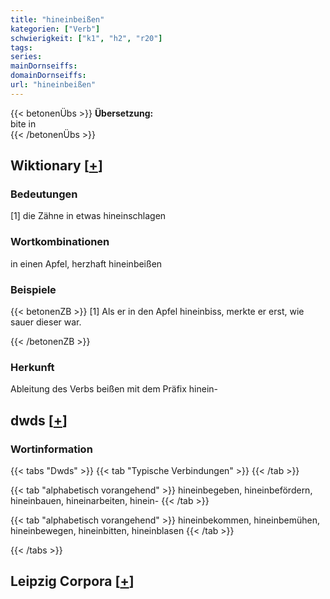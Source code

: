 ```yaml
---
title: "hineinbeißen"
kategorien: ["Verb"]
schwierigkeit: ["k1", "h2", "r20"]
tags:
series:
mainDornseiffs:
domainDornseiffs:
url: "hineinbeißen"
---
```


{{< betonenÜbs >}}
**Übersetzung:**  
bite in  
{{< /betonenÜbs >}}

## Wiktionary [[+](https://de.wiktionary.org/wiki/hineinbeißen)]

### Bedeutungen
[1] die Zähne in etwas hineinschlagen  

### Wortkombinationen
in einen Apfel, herzhaft hineinbeißen  

### Beispiele
{{< betonenZB >}}
[1] Als er in den Apfel hineinbiss, merkte er erst, wie sauer dieser war.  

{{< /betonenZB >}}
### Herkunft
Ableitung des Verbs beißen mit dem Präfix hinein-  



## dwds [[+](https://www.dwds.de/wb/hineinbeißen)]

### Wortinformation
{{< tabs "Dwds" >}}
{{< tab "Typische Verbindungen" >}}
{{< /tab >}}

{{< tab "alphabetisch vorangehend" >}}
hineinbegeben, hineinbefördern, hineinbauen, hineinarbeiten, hinein-
{{< /tab >}}

{{< tab "alphabetisch vorangehend" >}}
hineinbekommen, hineinbemühen, hineinbewegen, hineinbitten, hineinblasen
{{< /tab >}}

{{< /tabs >}}

## Leipzig Corpora [[+](https://corpora.uni-leipzig.de/en/res?word=hineinbeißen&corpusId=deu_newscrawl-public_2018)]

